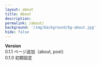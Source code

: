 ```yaml
---
layout: about
title: About
description: 
permalink: /about/
background: '/img/background/bg-about.jpg'
hide: false
---
```


**Version**     
0.1.1 ページ追加（about, post）   
0.1.0 初期設定
